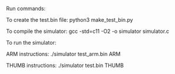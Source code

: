 Run commands:

To create the test.bin file: python3 make_test_bin.py 

To compile the simulator: gcc -std=c11 -O2 -o simulator simulator.c

To run the simulator: 

ARM instructions: ./simulator test_arm.bin ARM 


THUMB instructions: ./simulator test.bin THUMB  
